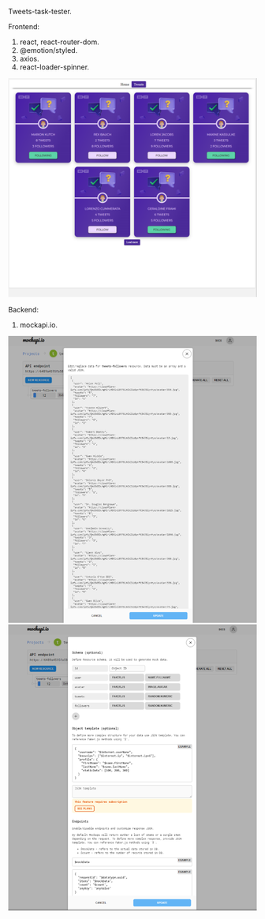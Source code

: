 Tweets-task-tester.

Frontend:
1. react, react-router-dom.
2. @emotion/styled.
3. axios.
4. react-loader-spinner.

![Alt text](./src/img/tweets-task-test.png)

Backend:
1. mockapi.io.

![Alt text](./src/img/Screenshot%20mockapi-data.png)
![Alt text](./src/img/Screenshot%20mockapi-edit.png)


